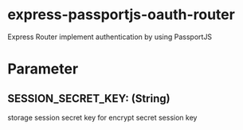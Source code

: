 # express-passportjs-oauth-router
Express Router implement authentication by using PassportJS

# Parameter 

## SESSION_SECRET_KEY: (String)

storage session secret key for encrypt secret session key

